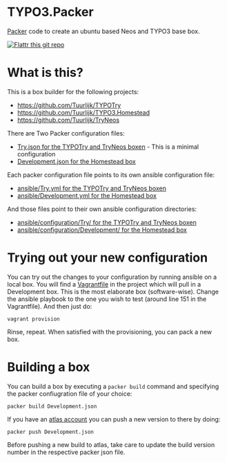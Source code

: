 # TYPO3.Packer
[Packer](https://www.packer.io/) code to create an ubuntu based Neos and TYPO3 base box.

[![Flattr this git repo](http://api.flattr.com/button/flattr-badge-large.png)](https://flattr.com/submit/auto?user_id=Tuurlijk&url=https://github.com/Tuurlijk/TYPO3.Packer&title=TYPO3.Packer&language=Ansible&tags=github&category=software)

# What is this?
This is a box builder for the following projects:
* https://github.com/Tuurlijk/TYPOTry
* https://github.com/Tuurlijk/TYPO3.Homestead
* https://github.com/Tuurlijk/TryNeos

There are Two Packer configuration files:
* [Try.json for the TYPOTry and TryNeos boxen](Try.json) - This is a minimal configuration
* [Development.json for the Homestead box](Development.json)

Each packer configuration file points to its own ansible configuration file:
* [ansible/Try.yml for the TYPOTry and TryNeos boxen](ansible/Try.yml)
* [ansible/Development.yml for the Homestead box](ansible/Development.yml)

And those files point to their own ansible configuration directories:
* [ansible/configuration/Try/ for the TYPOTry and TryNeos boxen](ansible/configuration/Try/)
* [ansible/configuration/Development/ for the Homestead box](ansible/configuration/Development/)

# Trying out your new configuration
You can try out the changes to your configuration by running ansible on a local box. You will find a [Vagrantfile](Vagrantfile) in the project which will pull in a Development box. This is the most elaborate box (software-wise). Change the ansible playbook to the one you wish to test (around line 151 in the Vagrantfile). And then just do:

```vagrant provision```

Rinse, repeat. When satisfied with the provisioning, you can pack a new box.

# Building a box
You can build a box by executing a `packer build` command and specifying the packer confiugration file of your choice:

```packer build Development.json```

If you have an [atlas account](https://atlas.hashicorp.com/) you can push a new version to there by doing:

```packer push Development.json```

Before pushing a new build to atlas, take care to update the build version number in the respective packer json file.

